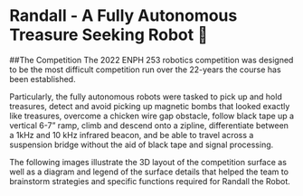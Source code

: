 # Randall - A Fully Autonomous Treasure Seeking Robot :robot:

##The Competition
The 2022 ENPH 253 robotics competition was designed to be the most difficult competition run over the 22-years the course has been established.  

Particularly, the fully autonomous robots were tasked to pick up and hold treasures, detect and avoid picking up magnetic bombs that looked exactly like treasures, overcome a chicken wire gap obstacle, follow black tape up a vertical 6-7” ramp, climb and descend onto a zipline, differentiate between a 1kHz and 10 kHz infrared beacon, and be able to travel across a suspension bridge without the aid of black tape and signal processing. 

The following images illustrate the 3D layout of the competition surface as well as a diagram and legend of the surface details that helped the team to brainstorm strategies and specific functions required for Randall the Robot.





